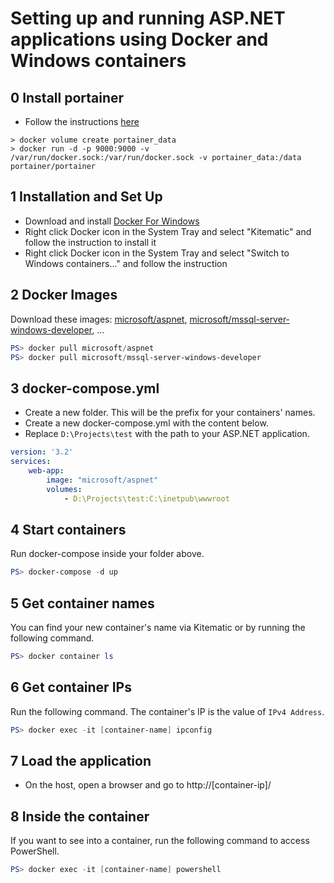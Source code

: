 # Setting up and running ASP.NET applications using Docker and Windows containers

## 0 Install portainer
- Follow the instructions [here](https://portainer.io/install.html)
```
> docker volume create portainer_data
> docker run -d -p 9000:9000 -v /var/run/docker.sock:/var/run/docker.sock -v portainer_data:/data portainer/portainer
```

## 1 Installation and Set Up
- Download and install [Docker For Windows](https://store.docker.com/editions/community/docker-ce-desktop-windows)
- Right click Docker icon in the System Tray and select "Kitematic" and follow the instruction to install it
- Right click Docker icon in the System Tray and select "Switch to Windows containers..." and follow the instruction

## 2 Docker Images
Download these images: [microsoft/aspnet](https://hub.docker.com/r/microsoft/aspnet/), [microsoft/mssql-server-windows-developer](https://hub.docker.com/r/microsoft/mssql-server-windows-developer/), ...
```PowerShell
PS> docker pull microsoft/aspnet
PS> docker pull microsoft/mssql-server-windows-developer
```


## 3 docker-compose.yml
- Create a new folder.  This will be the prefix for your containers' names.
- Create a new docker-compose.yml with the content below.
- Replace `D:\Projects\test` with the path to your ASP.NET application.
```yml
version: '3.2'
services:
    web-app:
        image: "microsoft/aspnet"
        volumes:
            - D:\Projects\test:C:\inetpub\wwwroot
```

## 4 Start containers
Run docker-compose inside your folder above.
```PowerShell
PS> docker-compose -d up
```

## 5 Get container names
You can find your new container's name via Kitematic or by running the following command.
```PowerShell
PS> docker container ls
```
    
## 6 Get container IPs
Run the following command.  The container's IP is the value of `IPv4 Address`.
```PowerShell
PS> docker exec -it [container-name] ipconfig
```

## 7 Load the application
- On the host, open a browser and go to http://[container-ip]/

## 8 Inside the container
If you want to see into a container, run the following command to access PowerShell.
```PowerShell
PS> docker exec -it [container-name] powershell
```
